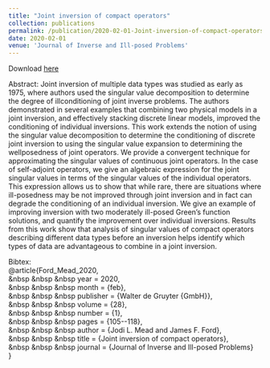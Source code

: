```yaml
---
title: "Joint inversion of compact operators"
collection: publications
permalink: /publication/2020-02-01-Joint-inversion-of-compact-operators
date: 2020-02-01
venue: 'Journal of Inverse and Ill-posed Problems'
---
```


Download [here](https://jodimead.github.io/files/papers/joint_compact.pdf)

Abstract: 
Joint inversion of multiple data types was studied as early as 1975,
where authors used the singular value decomposition to determine the degree of illconditioning of joint inverse problems. The authors demonstrated in several examples
that combining two physical models in a joint inversion, and effectively stacking discrete
linear models, improved the conditioning of individual inversions. This work extends
the notion of using the singular value decomposition to determine the conditioning of
discrete joint inversion to using the singular value expansion to determining the wellposedness of joint operators. We provide a convergent technique for approximating the
singular values of continuous joint operators. In the case of self-adjoint operators, we
give an algebraic expression for the joint singular values in terms of the singular values
of the individual operators. This expression allows us to show that while rare, there
are situations where ill-posedness may be not improved through joint inversion and
in fact can degrade the conditioning of an individual inversion. We give an example
of improving inversion with two moderately ill-posed Green’s function solutions, and
quantify the improvement over individual inversions. Results from this work show that
analysis of singular values of compact operators describing different data types before
an inversion helps identify which types of data are advantageous to combine in a joint
inversion.

Bibtex:<br>
@article{Ford_Mead_2020,<br>
 &nbsp  &nbsp &nbsp  year = 2020,<br>
 &nbsp  &nbsp &nbsp   month = {feb},<br>
  &nbsp  &nbsp &nbsp  publisher = {Walter de Gruyter {GmbH}},<br>
  &nbsp  &nbsp &nbsp  volume = {28},<br>
  &nbsp  &nbsp &nbsp  number = {1},<br>
  &nbsp  &nbsp &nbsp  pages = {105--118},<br>
   &nbsp  &nbsp &nbsp author = {Jodi L. Mead and James F. Ford},<br>
   &nbsp  &nbsp &nbsp title = {Joint inversion of compact operators},<br>
  &nbsp  &nbsp &nbsp  journal = {Journal of Inverse and Ill-posed Problems}<br>
}
